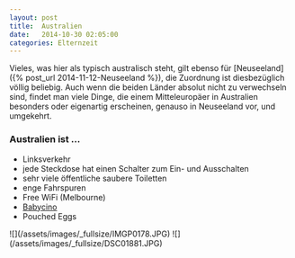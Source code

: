 ```yaml
---
layout: post
title:  Australien
date:   2014-10-30 02:05:00
categories: Elternzeit
---
```


Vieles, was hier als typisch australisch steht, gilt ebenso für [Neuseeland]({% post_url 2014-11-12-Neuseeland %}), die Zuordnung ist diesbezüglich völlig beliebig. Auch wenn die beiden Länder absolut nicht zu verwechseln sind, findet man viele Dinge, die einem Mitteleuropäer in Australien besonders oder eigenartig erscheinen, genauso in Neuseeland vor, und umgekehrt.

### Australien ist …

- Linksverkehr
- jede Steckdose hat einen Schalter zum Ein- und Ausschalten
- sehr viele öffentliche saubere Toiletten
- enge Fahrspuren
- Free WiFi (Melbourne)
- [Babycino][babycino]
- Pouched Eggs

<div class="carousel">
![](/assets/images/_fullsize/IMGP0178.JPG)
![](/assets/images/_fullsize/DSC01881.JPG)
</div>

[babycino]: http://en.wikipedia.org/wiki/Babycino
